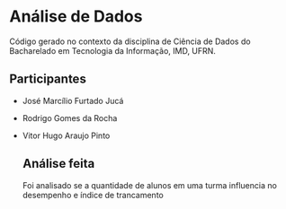 # Análise de Dados 

Código gerado no contexto da disciplina de Ciência de Dados do Bacharelado em Tecnologia da Informação, IMD, UFRN.


## Participantes

- José Marcílio Furtado Jucá
- Rodrigo Gomes da Rocha
- Vitor Hugo Araujo Pinto

  ## Análise feita

  Foi analisado se a quantidade de alunos em uma turma influencia no desempenho e índice de trancamento
